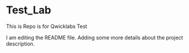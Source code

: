 # Test_Lab
<p> This is Repo is for Qwicklabs Test <p>
I am editing the README file. Adding some more details about the project description.

